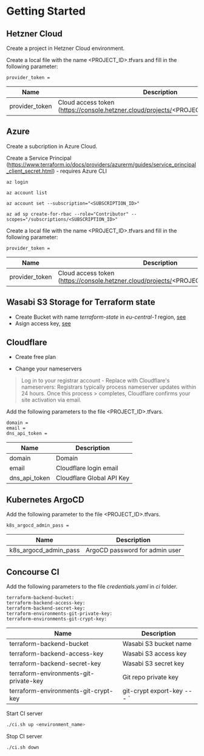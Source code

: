 # Getting Started

## Hetzner Cloud

Create a project in Hetzner Cloud environment. 

Create a local file with the name <PROJECT_ID>.tfvars and fill in the following parameter:

```
provider_token =
```


| Name  | Description  | 
|---|---|
| provider_token  | Cloud access token (https://console.hetzner.cloud/projects/<PROJECT_ID>/access/tokens)  | 

## Azure

Create a subcription in Azure Cloud. 

Create a Service Principal (https://www.terraform.io/docs/providers/azurerm/guides/service_principal_client_secret.html) - requires Azure CLI

```
az login

az account list

az account set --subscription="<SUBSCRIPTION_ID>"

az ad sp create-for-rbac --role="Contributor" --scopes="/subscriptions/<SUBSCRIPTION_ID>"
```

Create a local file with the name <PROJECT_ID>.tfvars and fill in the following parameter:

```
provider_token =
```


| Name  | Description  | 
|---|---|
| provider_token  | Cloud access token (https://console.hetzner.cloud/projects/<PROJECT_ID>/access/tokens)  | 

## Wasabi S3 Storage for Terraform state

* Create Bucket with name *terraform-state* in *eu-central-1* region, [see](https://wasabi.com/wp-content/themes/wasabi/docs/User_Guide/topics/Creating_a_Bucket.htm)
* Asign access key, [see](https://wasabi.com/wp-content/themes/wasabi/docs/Getting_Started/topics/Assigning_an_Access_Key.htm)

## Cloudflare

* Create free plan

* Change your nameservers
> Log in to your registrar account -  Replace with Cloudflare's nameservers:
> Registrars typically process nameserver updates within 24 hours. Once this process > completes, Cloudflare confirms your site activation via email.



Add the following parameters to the file <PROJECT_ID>.tfvars.
```
domain =
email = 
dns_api_token =
```
| Name  | Description  | 
|---|---|
| domain  | Domain  | 
| email  | Cloudflare login email  | 
| dns_api_token  | Cloudflare Global API Key | 

## Kubernetes ArgoCD
Add the following parameter to the file <PROJECT_ID>.tfvars.
```
k8s_argocd_admin_pass =
```
| Name  | Description  | 
|---|---|
| k8s_argocd_admin_pass  | ArgoCD password for admin user | 


## Concourse CI

Add the following parameters to the file *credentials.yaml* in *ci* folder.

```
terraform-backend-bucket:
terraform-backend-access-key:
terraform-backend-secret-key:
terraform-environments-git-private-key:
terraform-environments-git-crypt-key: 
```

| Name  | Description  | 
|---|---|
| terraform-backend-bucket  | Wasabi S3 bucket name  | 
| terraform-backend-access-key  | Wasabi S3 access key  | 
| terraform-backend-secret-key  | Wasabi S3 secret key  | 
| terraform-environments-git-private-key  | Git repo private key | 
| terraform-environments-git-crypt-key  | git-crypt export-key -- - `|` base64 | 

Start CI server 

```bash
./ci.sh up <environment_name>
```

Stop CI server 

```bash
./ci.sh down
```

